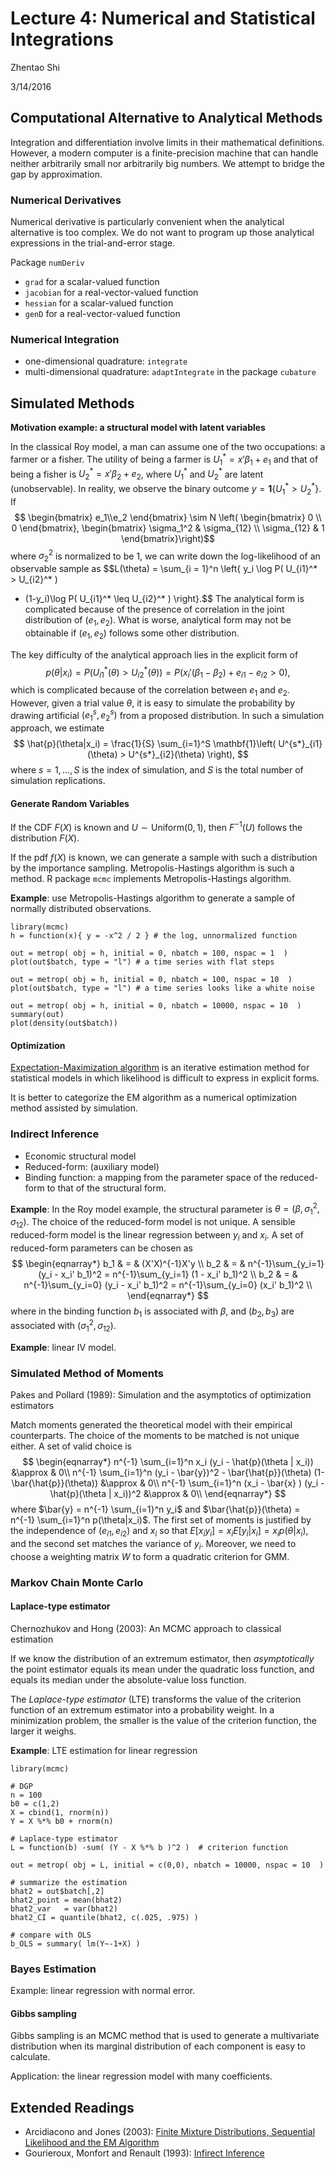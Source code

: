 # Lecture 4: Numerical and Statistical Integrations

Zhentao Shi

3/14/2016

## Computational Alternative to Analytical Methods

Integration and differentiation involve limits in their mathematical definitions. However, a modern computer is a finite-precision machine that can handle neither arbitrarily small nor arbitrarily big numbers. We attempt to bridge the gap by approximation.

### Numerical Derivatives

Numerical derivative is particularly convenient when the analytical alternative is
too complex. We do not want to program up those analytical expressions in the
trial-and-error stage.

Package `numDeriv`

* `grad` for a scalar-valued function
* `jacobian` for a real-vector-valued function
* `hessian` for a scalar-valued function
* `genD` for a real-vector-valued function


### Numerical Integration

* one-dimensional quadrature: `integrate`
* multi-dimensional quadrature: `adaptIntegrate` in the package `cubature`

## Simulated Methods

**Motivation example: a structural model with latent variables**

In the classical Roy model, a man can assume one of the two occupations: a farmer or a fisher. The utility of being a farmer is $U_1^{*} = x' \beta_1 + e_1$ and that of being a fisher is $U_2^{*} = x' \beta_2 + e_2$, where $U_1^{*}$ and $U_2^{*}$ are latent (unobservable). In reality, we observe the binary outcome $y=\mathbf{1}\{U_1^{*}> U_2^{*}\}$. If
$$
\begin{bmatrix}
e_1\\e_2
\end{bmatrix}
\sim N \left(
\begin{bmatrix}
0 \\ 0
\end{bmatrix},
  \begin{bmatrix}
  \sigma_1^2 & \sigma_{12} \\ \sigma_{12} & 1
  \end{bmatrix}\right)$$
where $\sigma_2^2$ is normalized to be 1, we can write down the log-likelihood of an observable sample as
$$L(\theta) = \sum_{i = 1}^n  \left\{ y_i \log P( U_{i1}^* > U_{i2}^* )
+ (1-y_i)\log P( U_{i1}^* \leq  U_{i2}^* ) \right\}.$$
The analytical form is complicated because of the presence of correlation in the joint distribution of $(e_1, e_2)$. What is worse, analytical form may not be obtainable if $(e_1, e_2)$ follows some other distribution.

The key difficulty of the analytical approach lies in the explicit form of
$$p(\theta|x_i) = P\left( U^*_{i1}(\theta) > U^*_{i2}(\theta) \right)
= P\left( x_i'(\beta_1 - \beta_2) + e_{i1} - e_{i2} > 0 \right), $$
which is complicated because of the correlation between $e_1$ and $e_2$.
However, given a trial value $\theta$, it is easy to simulate the probability by drawing artificial $(e^s_1, e^s_2)$ from a proposed distribution. In such a simulation approach, we estimate
$$
\hat{p}(\theta|x_i) = \frac{1}{S} \sum_{i=1}^S \mathbf{1}\left( U^{s*}_{i1}(\theta) > U^{s*}_{i2}(\theta) \right),
$$
where $s=1,\ldots,S$ is the index of simulation, and $S$ is the total number of simulation replications.

#### Generate Random Variables

If the CDF $F(X)$ is known and $U\sim \mathrm{Uniform}(0,1)$, then $F^{-1}(U)$ follows the distribution $F(X)$.

If the pdf $f(X)$ is known, we can generate a sample with such a distribution by the importance sampling.
Metropolis-Hastings algorithm is such a method.
R package `mcmc` implements Metropolis-Hastings algorithm.

**Example**: use Metropolis-Hastings algorithm to generate a sample of normally distributed observations.
```{r}
library(mcmc)
h = function(x){ y = -x^2 / 2 } # the log, unnormalized function

out = metrop( obj = h, initial = 0, nbatch = 100, nspac = 1  )
plot(out$batch, type = "l") # a time series with flat steps

out = metrop( obj = h, initial = 0, nbatch = 100, nspac = 10  )
plot(out$batch, type = "l") # a time series looks like a white noise

out = metrop( obj = h, initial = 0, nbatch = 10000, nspac = 10  )
summary(out)
plot(density(out$batch))
```


#### Optimization

[Expectation-Maximization algorithm](http://en.wikipedia.org/wiki/Expectation%E2%80%93maximization_algorithm) is an iterative estimation method for statistical models in which likelihood is difficult to express in explicit forms.

It is better to categorize the EM algorithm as a numerical optimization method assisted by simulation.

### Indirect Inference

* Economic structural model
* Reduced-form: (auxiliary model)
* Binding function: a mapping from the parameter space of the reduced-form to that
of the structural form.

**Example**: In the Roy model example, the structural parameter is $\theta = (\beta, \sigma_1^2, \sigma_{12} )$. The choice of the reduced-form model is not unique.
A sensible reduced-form model is the linear regression between $y_i$ and $x_i$.
A set of reduced-form parameters can be chosen as
$$
\begin{eqnarray*}
b_1 & = & (X'X)^{-1}X'y \\
b_2 & = & n^{-1}\sum_{y_i=1} (y_i - x_i' b_1)^2 = n^{-1}\sum_{y_i=1} (1 - x_i' b_1)^2  \\
b_2 & = & n^{-1}\sum_{y_i=0} (y_i - x_i' b_1)^2 = n^{-1}\sum_{y_i=0} (x_i' b_1)^2 \\
\end{eqnarray*}
$$
where in the binding function $b_1$ is associated with $\beta$, and $(b_2,b_3)$ are associated with $(\sigma_1^2,\sigma_{12})$.

**Example**: linear IV model.


### Simulated Method of Moments

Pakes and Pollard (1989): Simulation and the asymptotics of optimization estimators

Match moments generated the theoretical model with their empirical counterparts. The choice of the moments to be matched is not unique either. A set of valid choice is
$$
\begin{eqnarray*}
n^{-1} \sum_{i=1}^n x_i (y_i - \hat{p}(\theta | x_i)) &\approx & 0\\
n^{-1} \sum_{i=1}^n (y_i - \bar{y})^2 - \bar{\hat{p}}(\theta) (1- \bar{\hat{p}}(\theta)) &\approx & 0\\
n^{-1} \sum_{i=1}^n (x_i - \bar{x} ) (y_i - \hat{p}(\theta | x_i))^2 &\approx & 0\\
\end{eqnarray*}
$$
where $\bar{y} = n^{-1} \sum_{i=1}^n y_i$ and
$\bar{\hat{p}}(\theta) = n^{-1} \sum_{i=1}^n p(\theta|x_i)$.
The first set of moments is justified by the independence of $(e_{i1}, e_{i2})$ and $x_i$ so that $E[x_i y_i] = x_i E[y_i | x_i] = x_i p(\theta|x_i)$, and the second set matches the variance of $y_i$.
Moreover, we need to choose a weighting matrix $W$ to form a quadratic criterion for GMM.




### Markov Chain Monte Carlo

#### Laplace-type estimator

Chernozhukov and Hong (2003): An MCMC approach to classical estimation


If we know the distribution of an extremum estimator, then *asymptotically* the point estimator equals its mean under the quadratic loss function, and equals its median under the absolute-value loss function.

The *Laplace-type estimator* (LTE) transforms the value of the criterion function of an extremum estimator into a probability weight. In a minimization problem, the smaller is the value of the criterion function, the larger it weighs.

**Example**: LTE estimation for linear regression
```{r}
library(mcmc)

# DGP
n = 100
b0 = c(1,2)
X = cbind(1, rnorm(n))
Y = X %*% b0 + rnorm(n)

# Laplace-type estimator
L = function(b) -sum( (Y - X %*% b )^2 )  # criterion function

out = metrop( obj = L, initial = c(0,0), nbatch = 10000, nspac = 10  )

# summarize the estimation
bhat2 = out$batch[,2]
bhat2_point = mean(bhat2)
bhat2_var   = var(bhat2)
bhat2_CI = quantile(bhat2, c(.025, .975) )

# compare with OLS
b_OLS = summary( lm(Y~-1+X) )
```


### Bayes Estimation

Example: linear regression with normal error.

#### Gibbs sampling

Gibbs sampling is an MCMC method that is used to generate a multivariate distribution when its marginal distribution of each component is easy to calculate.

Application: the linear regression model with many coefficients.









## Extended Readings

* Arcidiacono and Jones (2003): [Finite Mixture Distributions, Sequential Likelihood and the EM Algorithm](http://www.jstor.org/stable/1555527?seq=1#page_scan_tab_contents)
* Gourieroux, Monfort and Renault (1993): [Infirect Inference](http://onlinelibrary.wiley.com/doi/10.1002/jae.3950080507/abstract)
